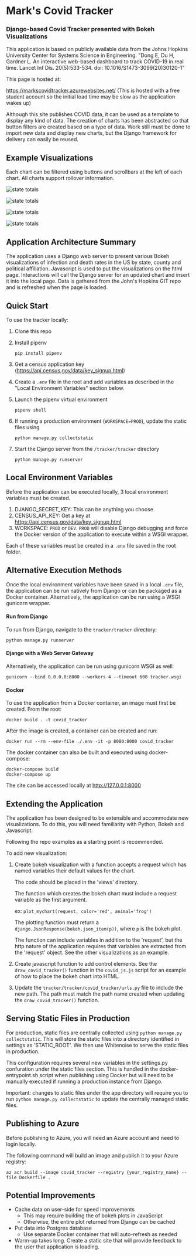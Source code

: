 # Mark's Covid Tracker
### Django-based Covid Tracker presented with Bokeh Visualizations

This application is based on publicly available data from the Johns Hopkins University Center for Systems Science in Engineering.
"Dong E, Du H, Gardner L. An interactive web-based dashboard to track COVID-19 in real time. Lancet Inf Dis. 20(5):533-534. doi: 10.1016/S1473-3099(20)30120-1"

This page is hosted at:

https://markscovidtracker.azurewebsites.net/
(This is hosted with a free student account so the initial load time may be slow as the application wakes up)

Although this site publishes COVID data, it can be used as a template to display any kind of data.  The creation of charts has been abstracted so that button filters are created based on a type of data.  Work still must be done to import new data and display new charts, but the Django framework for delivery can easily be reused.

## Example Visualizations
Each chart can be filtered using buttons and scrollbars at the left of each chart.  All charts support rollover information.

![state totals](docs/state_totals.png)

![state totals](docs/counties_by_state.png)

![state totals](docs/political_affiliation.png)

![state totals](docs/top_states.png)

## Application Architecture Summary
The application uses a Django web server to present various Bokeh visualizations of infection and death rates in the US by state, county and political affiliation.  Javascript is used to put the visualizations on the html page.  Interactions will call the Django server for an updated chart and insert it into the local page.  Data is gathered from the John's Hopkins GIT repo and is refreshed when the page is loaded.

## Quick Start

To use the tracker locally:
1.  Clone this repo
2.  Install pipenv

    `pip install pipenv`
3.  Get a census application key (https://api.census.gov/data/key_signup.html)
4.  Create a `.env` file in the root and add variables as described in the "Local Environment Variables" section below.
5.  Launch the pipenv virtual environment

    `pipenv shell`
6.  If running a production environment (`WORKSPACE=PROD`), update the static files using 

    `python manage.py collectstatic`
     
6.  Start the Django server from the `/tracker/tracker` directory

    `python manage.py runserver`

## Local Environment Variables
Before the application can be executed locally, 3 local environment variables must be created.
1.  DJANGO_SECRET_KEY:
This can be anything you choose.
2.  CENSUS_API_KEY: Get a key at https://api.census.gov/data/key_signup.html
3.  WORKSPACE: `PROD` or `DEV`.  `PROD` will disable Django debugging and force the Docker version of the application to execute within a WSGI wrapper.

Each of these variables must be created in a `.env` file saved in the root folder.

## Alternative Execution Methods
Once the local environment variables have been saved in a local `.env` file, the application can be run natively from Django or can be packaged as a Docker container.  Alternatively, the application can be run using a WSGI gunicorn wrapper.

#### Run from Django
To run from Django, navigate to the `tracker/tracker` directory:
    
    python manage.py runserver
    
#### Django with a Web Server Gateway
Alternatively, the application can be run using gunicorn WSGI as well:

    gunicorn --bind 0.0.0.0:8000 --workers 4 --timeout 600 tracker.wsgi

#### Docker
To use the application from a Docker container, an image must first be created.  From the root:

    docker build . -t covid_tracker
    
After the image is created, a container can be created and run:

    docker run --rm --env-file ./.env -it -p 8080:8000 covid_tracker

The docker container can also be built and executed using docker-compose:

    docker-compose build
    docker-compose up

The site can be accessed locally at http://127.0.0.1:8000

## Extending the Application
The application has been designed to be extensible and accommodate new visualizations.  To do this, you will need familiarity with Python, Bokeh and Javascript.  

Following the repo examples as a starting point is recommended. 

To add new visualization:
1. Create bokeh visualization with a function accepts a request which has named variables their default values for the chart.

    The code should be placed in the 'views' directory.

    The function which creates the bokeh chart must include a request variable as the first argument.  

    ex: `plot_mychart(request, color='red', animal='frog')`

    The plotting function must return a `django.JsonResponse(bokeh.json_item(p))`, where `p` is the bokeh plot.

    The function can include variables in addition to the 'request', but the http nature of the application requires that variables are extracted from the 'request' object.  See the other visualizations as an example.  

2.  Create javascript function to add control elements.  See the `draw_covid_tracker()` function in the `covid_js.js` script for an example of how to place the bokeh chart into HTML.

4. Update the `tracker/tracker/covid_tracker/urls.py` file to include the new path.  The path must match the path name created when updating the `draw_covid_tracker()` function.

## Serving Static Files in Production
For production, static files are centrally collected using `python manage.py collectstatic`.  This will store the static files into a directory identified in settings as 'STATIC_ROOT'.  We then use Whitenoise to serve the static files in production.

This configuration requires several new variables in the settings.py confuration under the static files section.  This is handled in the docker-entrypoint.sh script when publishing using Docker but will need to be manually executed if running a production instance from Django.

Important: changes to static files under the app directory will require you to run `python manage.py collectstatic` to update the centrally managed static files.


## Publishing to Azure
Before publishing to Azure, you will need an Azure account and need to login locally.

The following command will build  an image and publish it to your Azure registry:

`az acr build --image covid_tracker --registry {your_registry_name} --file Dockerfile .`

## Potential Improvements

*  Cache data on user-side for speed improvements
    *  This may require building the of bokeh plots in JavaScript
    *  Otherwise, the entire plot returned from Django can be cached
*  Put data into Postgres database
    *  Use separate Docker container that will auto-refresh as needed
*   Warm-up takes long.  Create a static site that will provide feedback to the user that application is loading.

